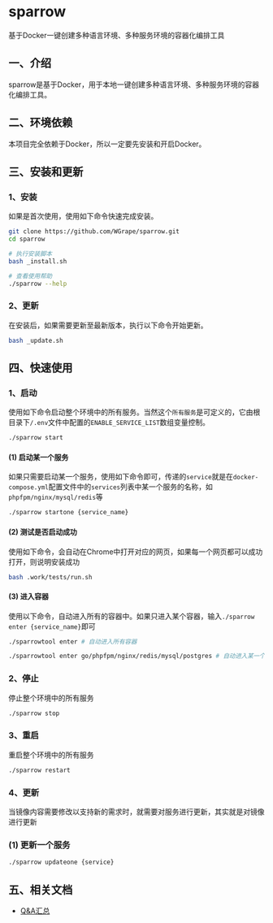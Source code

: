 # sparrow
基于Docker一键创建多种语言环境、多种服务环境的容器化编排工具

## 一、介绍
sparrow是基于Docker，用于本地一键创建多种语言环境、多种服务环境的容器化编排工具。

## 二、环境依赖
本项目完全依赖于Docker，所以一定要先安装和开启Docker。

## 三、安装和更新

### 1、安装

如果是首次使用，使用如下命令快速完成安装。

```bash
git clone https://github.com/WGrape/sparrow.git
cd sparrow

# 执行安装脚本
bash _install.sh

# 查看使用帮助
./sparrow --help
```

### 2、更新

在安装后，如果需要更新至最新版本，执行以下命令开始更新。

```bash
bash _update.sh
```

## 四、快速使用

### 1、启动

使用如下命令启动整个环境中的所有服务。当然这个```所有服务```是可定义的，它由根目录下```/.env```文件中配置的```ENABLE_SERVICE_LIST```数组变量控制。

```bash
./sparrow start
```

#### (1) 启动某一个服务

如果只需要启动某一个服务，使用如下命令即可，传递的```service```就是在```docker-compose.yml```配置文件中的```services```列表中某一个服务的名称，如```phpfpm/nginx/mysql/redis```等

```bash
./sparrow startone {service_name}
```

#### (2) 测试是否启动成功

使用如下命令，会自动在Chrome中打开对应的网页，如果每一个网页都可以成功打开，则说明安装成功

```bash
bash .work/tests/run.sh
```

#### (3) 进入容器

使用以下命令，自动进入所有的容器中。如果只进入某个容器，输入```./sparrow enter {service_name}```即可

```bash
./sparrowtool enter # 自动进入所有容器

./sparrowtool enter go/phpfpm/nginx/redis/mysql/postgres # 自动进入某一个容器中
```

### 2、停止

停止整个环境中的所有服务

```bash
./sparrow stop
```

### 3、重启

重启整个环境中的所有服务

```bash
./sparrow restart
```

### 4、更新

当镜像内容需要修改以支持新的需求时，就需要对服务进行更新，其实就是对镜像进行更新

### (1) 更新一个服务

```bash
./sparrow updateone {service}
```

## 五、相关文档

- [Q&A汇总](.work/extra/doc/QA.md)

